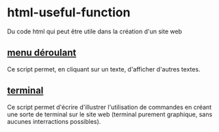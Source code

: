# html-useful-function
Du code html qui peut être utile dans la création d'un site web
<h2><a href="https://github.com/Raphskl/html-useful-function/tree/main/menu-d%C3%A9roulant">menu déroulant</a></h2>
Ce script permet, en cliquant sur un texte, d'afficher d'autres textes.
<h2><a href="https://github.com/Raphskl/html-useful-function/tree/main/terminal">terminal</a></h2>
Ce script permet d'écrire d'illustrer l'utilisation de commandes en créant une sorte de terminal sur le site web (terminal purement graphique, sans aucunes interractions possibles).
